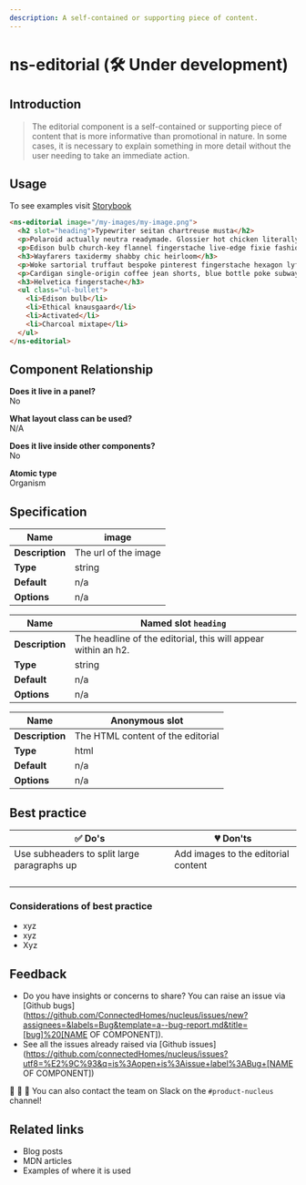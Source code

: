 ```yaml
---
description: A self-contained or supporting piece of content.
---
```


# ns-editorial (🛠 Under development)

## Introduction

> The editorial component is a self-contained or supporting piece of content that is more informative than promotional in nature. In some cases, it is necessary to explain something in more detail without the user needing to take an immediate action.


## Usage

To see examples visit [Storybook](https://nucleus.bgdigital.xyz/demo/index.html?path=/story/ns-editorial--editorial)

```html
<ns-editorial image="/my-images/my-image.png">
  <h2 slot="heading">Typewriter seitan chartreuse musta</h2>
  <p>Polaroid actually neutra readymade. Glossier hot chicken literally vegan, hoodie artisan sustainable forage lyft gentrify bespoke vinyl.</p>
  <p>Edison bulb church-key flannel fingerstache live-edge fixie fashion axe slow-carb stumptown locavore ethical knausgaard activated charcoal mixtape pork belly.</p>
  <h3>Wayfarers taxidermy shabby chic heirloom</h3>
  <p>Woke sartorial truffaut bespoke pinterest fingerstache hexagon lyft green juice bushwick sustainable you probably haven't heard of them irony.</p>
  <p>Cardigan single-origin coffee jean shorts, blue bottle poke subway tile farm-to-table.</p>
  <h3>Helvetica fingerstache</h3>
  <ul class="ul-bullet">
    <li>Edison bulb</li>
    <li>Ethical knausgaard</li>
    <li>Activated</li>
    <li>Charcoal mixtape</li>
  </ul>
</ns-editorial>
```

## Component Relationship

**Does it live in a panel?**  
No

**What layout class can be used?**  
N/A

**Does it live inside other components?**  
No

**Atomic type**  
Organism

## Specification

| **Name**| image |
| ----------- | ------------------------------- |
| **Description** | The url of the image |
| **Type**        | string |
| **Default**     | n/a |
| **Options**     | n/a |

| **Name**| Named slot `heading` |
| ----------- | ------------------------------- |
| **Description** | The headline of the editorial, this will appear within an h2. |
| **Type**        | string |
| **Default**     | n/a |
| **Options**     | n/a |

| **Name**| Anonymous slot |
| ----------- | ------------------------------- |
| **Description** | The HTML content of the editorial |
| **Type**        | html |
| **Default**     | n/a |
| **Options**     | n/a |


## Best practice

| ✅ Do's | 💔 Don'ts |
| ------ | -------- |
| Use subheaders to split large paragraphs up | Add images to the editorial content |
|        |          |
|        |          |
|        |          |
|        |          |

### Considerations of best practice

- xyz
- xyz
- Xyz

## Feedback

- Do you have insights or concerns to share? You can raise an issue via [Github bugs](https://github.com/ConnectedHomes/nucleus/issues/new?assignees=&labels=Bug&template=a--bug-report.md&title=[bug]%20[NAME OF COMPONENT]).
- See all the issues already raised via [Github issues](https://github.com/connectedHomes/nucleus/issues?utf8=%E2%9C%93&q=is%3Aopen+is%3Aissue+label%3ABug+[NAME OF COMPONENT])

💩 🎉 🦄 You can also contact the team on Slack on the `#product-nucleus` channel!

## Related links
- Blog posts
- MDN articles
- Examples of where it is used

